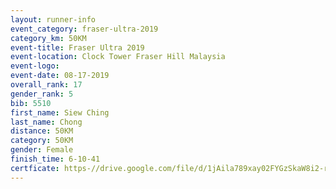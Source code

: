 ```yaml
---
layout: runner-info 
event_category: fraser-ultra-2019 
category_km: 50KM 
event-title: Fraser Ultra 2019 
event-location: Clock Tower Fraser Hill Malaysia 
event-logo: 
event-date: 08-17-2019 
overall_rank: 17
gender_rank: 5
bib: 5510
first_name: Siew Ching
last_name: Chong
distance: 50KM
category: 50KM
gender: Female
finish_time: 6-10-41
certficate: https-//drive.google.com/file/d/1jAila789xay02FYGzSkaW8i2-rdDgmAK/view?usp=sharing
---
```

